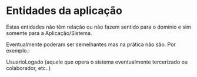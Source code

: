 # Entidades da aplicação

Estas entidades não têm relação ou não fazem sentido para o domínio e sim somente para a Aplicação/Sistema.

Eventualmente poderam ser semelhantes mas na prática não são. Por exemplo.:

UsuarioLogado (aquele que opera o sistema eventualmente tercerizado ou colaborador, etc..)